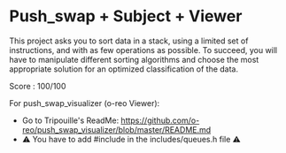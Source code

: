 # Push_swap + Subject + Viewer
This project asks you to sort data in a stack, using a limited set of instructions, and with as few operations as possible. To succeed, you will have to manipulate different sorting algorithms and choose the most appropriate solution for an optimized classification of the data.

Score : 100/100

For push_swap_visualizer (o-reo Viewer): 
- Go to Tripouille's ReadMe: https://github.com/o-reo/push_swap_visualizer/blob/master/README.md
- ⚠️ You have to add #include <string> in the includes/queues.h file ⚠️
